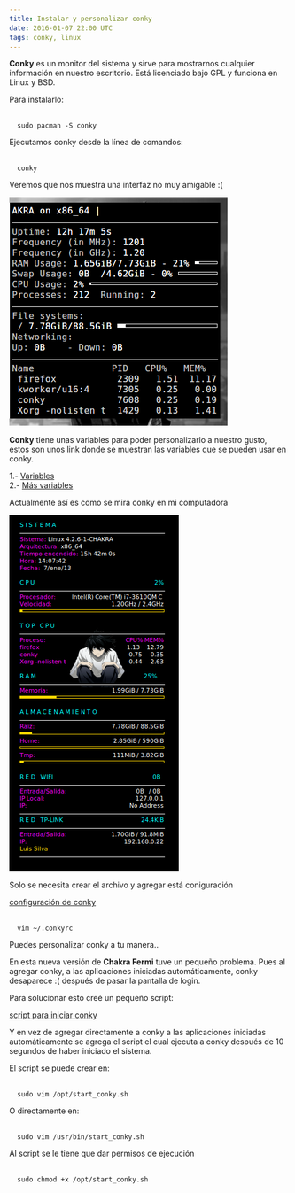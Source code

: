 ```yaml
---
title: Instalar y personalizar conky
date: 2016-01-07 22:00 UTC
tags: conky, linux
---
```


**Conky** es un monitor del sistema y sirve para mostrarnos cualquier información en nuestro escritorio. Está licenciado bajo GPL y funciona en Linux y BSD.

Para instalarlo:

```

  sudo pacman -S conky 

```

Ejecutamos conky desde la línea de comandos:

```

  conky

```

Veremos que nos muestra una interfaz no muy amigable :(

![conky_n](./images/conky/normal.png)

**Conky** tiene unas variables para poder personalizarlo a nuestro gusto, estos son unos link donde se muestran las variables que se pueden usar en conky.

1.- [Variables](http://conky.sourceforge.net/variables.html)  
2.- [Más variables](http://conky.sourceforge.net/config_settings.html)


Actualmente así es como se mira conky en mi computadora

![conky_p](./images/conky/personalizada.png)

Solo se necesita crear el archivo y agregar está coniguración
  
[configuración de conky](https://gist.github.com/lesm/fb9f125b2a3400f1f878)

```

  vim ~/.conkyrc

```

Puedes personalizar conky a tu manera..

En esta nueva versión de **Chakra Fermi** tuve un pequeño problema. Pues al agregar conky, a las aplicaciones iniciadas automáticamente, conky desaparece :( después de pasar la pantalla de login.

Para solucionar esto creé un pequeño script:  

[script para iniciar conky](https://gist.github.com/lesm/38a8f5f7713a78133fe3)

Y en vez de agregar directamente a conky a las aplicaciones iniciadas automáticamente se agrega el script el cual ejecuta a conky después de 10 segundos de haber iniciado el sistema.

El script se puede crear en:
 
```

  sudo vim /opt/start_conky.sh

```

O directamente en:

```

  sudo vim /usr/bin/start_conky.sh

```

Al script se le tiene que dar permisos de ejecución 

```

  sudo chmod +x /opt/start_conky.sh 

```
